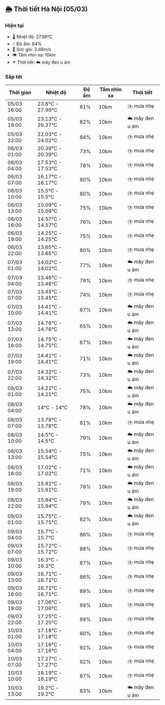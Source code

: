 ## 🌦️ Thời tiết Hà Nội (05/03)

### Hiện tại

- 🌡️ Nhiệt độ: 27.99℃
- 💦 Độ ẩm: 84%
- 💨 Sức gió: 3.48m/s
- 👁️ Tầm nhìn xa: 10km
- ☂️ Thời tiết: ☁️ mây đen u ám

### Sắp tới

| Thời gian | Nhiệt độ | Độ ẩm | Tầm nhìn xa | Thời tiết |
| --- | --- | --- | --- | --- |
| 05/03 16:00 | 23.8℃ - 27.99℃ | 81% | 10km | ⛈️ mưa nhẹ |
| 05/03 19:00 | 23.13℃ - 26.37℃ | 82% | 10km | ☁️ mây đen u ám |
| 05/03 22:00 | 22.03℃ - 24.02℃ | 84% | 10km | ⛈️ mưa nhẹ |
| 06/03 01:00 | 20.39℃ - 20.39℃ | 73% | 10km | ⛈️ mưa nhẹ |
| 06/03 04:00 | 17.53℃ - 17.53℃ | 78% | 10km | ⛈️ mưa nhẹ |
| 06/03 07:00 | 16.17℃ - 16.17℃ | 80% | 10km | ⛈️ mưa nhẹ |
| 06/03 10:00 | 15.5℃ - 15.5℃ | 80% | 10km | ⛈️ mưa nhẹ |
| 06/03 13:00 | 15.09℃ - 15.09℃ | 75% | 10km | ⛈️ mưa nhẹ |
| 06/03 16:00 | 14.57℃ - 14.57℃ | 76% | 10km | ⛈️ mưa nhẹ |
| 06/03 19:00 | 14.25℃ - 14.25℃ | 75% | 10km | ⛈️ mưa nhẹ |
| 06/03 22:00 | 13.65℃ - 13.65℃ | 80% | 10km | ⛈️ mưa nhẹ |
| 07/03 01:00 | 14.02℃ - 14.02℃ | 77% | 10km | ☁️ mây đen u ám |
| 07/03 04:00 | 13.46℃ - 13.46℃ | 78% | 10km | ⛈️ mưa nhẹ |
| 07/03 07:00 | 13.45℃ - 13.45℃ | 74% | 10km | ⛈️ mưa nhẹ |
| 07/03 10:00 | 14.41℃ - 14.41℃ | 67% | 10km | ☁️ mây đen u ám |
| 07/03 13:00 | 14.76℃ - 14.76℃ | 65% | 10km | ☁️ mây đen u ám |
| 07/03 16:00 | 14.75℃ - 14.75℃ | 67% | 10km | ☁️ mây đen u ám |
| 07/03 19:00 | 14.41℃ - 14.41℃ | 71% | 10km | ☁️ mây đen u ám |
| 07/03 22:00 | 14.32℃ - 14.32℃ | 73% | 10km | ☁️ mây đen u ám |
| 08/03 01:00 | 14.21℃ - 14.21℃ | 75% | 10km | ☁️ mây đen u ám |
| 08/03 04:00 | 14℃ - 14℃ | 78% | 10km | ☁️ mây đen u ám |
| 08/03 07:00 | 13.78℃ - 13.78℃ | 81% | 10km | ⛈️ mưa nhẹ |
| 08/03 10:00 | 14.5℃ - 14.5℃ | 79% | 10km | ☁️ mây đen u ám |
| 08/03 13:00 | 15.54℃ - 15.54℃ | 75% | 10km | ☁️ mây đen u ám |
| 08/03 16:00 | 17.02℃ - 17.02℃ | 71% | 10km | ☁️ mây đen u ám |
| 08/03 19:00 | 15.91℃ - 15.91℃ | 78% | 10km | ☁️ mây đen u ám |
| 08/03 22:00 | 15.94℃ - 15.94℃ | 79% | 10km | ☁️ mây đen u ám |
| 09/03 01:00 | 15.75℃ - 15.75℃ | 82% | 10km | ☁️ mây đen u ám |
| 09/03 04:00 | 15.7℃ - 15.7℃ | 86% | 10km | ⛈️ mưa nhẹ |
| 09/03 07:00 | 15.72℃ - 15.72℃ | 88% | 10km | ⛈️ mưa nhẹ |
| 09/03 10:00 | 16.3℃ - 16.3℃ | 87% | 10km | ⛈️ mưa nhẹ |
| 09/03 13:00 | 16.71℃ - 16.71℃ | 86% | 10km | ⛈️ mưa nhẹ |
| 09/03 16:00 | 16.71℃ - 16.71℃ | 89% | 10km | ⛈️ mưa nhẹ |
| 09/03 19:00 | 17.06℃ - 17.06℃ | 89% | 10km | ⛈️ mưa nhẹ |
| 09/03 22:00 | 17.25℃ - 17.25℃ | 89% | 10km | ⛈️ mưa nhẹ |
| 10/03 01:00 | 17.18℃ - 17.18℃ | 90% | 10km | ⛈️ mưa nhẹ |
| 10/03 04:00 | 17.16℃ - 17.16℃ | 92% | 10km | ⛈️ mưa nhẹ |
| 10/03 07:00 | 17.27℃ - 17.27℃ | 92% | 10km | ⛈️ mưa nhẹ |
| 10/03 10:00 | 18.19℃ - 18.19℃ | 87% | 10km | ⛈️ mưa nhẹ |
| 10/03 13:00 | 19.2℃ - 19.2℃ | 83% | 10km | ☁️ mây đen u ám |
